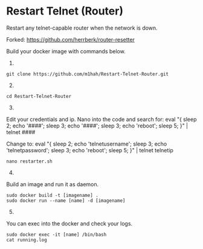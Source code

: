 # Restart Telnet (Router)
Restart any telnet-capable router when the network is down.

Forked: https://github.com/herrberk/router-resetter

Build your docker image with commands below.

1. 
```
git clone https://github.com/m1hah/Restart-Telnet-Router.git
```
2.
```
cd Restart-Telnet-Router
```
3.
Edit your credentials and ip.
Nano into the code and search for:
eval "{ sleep 2; echo '####'; sleep 3; echo '####'; sleep 3; echo 'reboot'; sleep 5; }" | telnet ####

Change to:
eval "{ sleep 2; echo 'telnetusername'; sleep 3; echo 'telnetpassword'; sleep 3; echo 'reboot'; sleep 5; }" | telnet telnetip
```
nano restarter.sh
```
4.
Build an image and run it as daemon.
```
sudo docker build -t [imagename] .
sudo docker run --name [name] -d [imagename]
```
5. 
You can exec into the docker and check your logs.
```
sudo docker exec -it [name] /bin/bash
cat running.log
```
